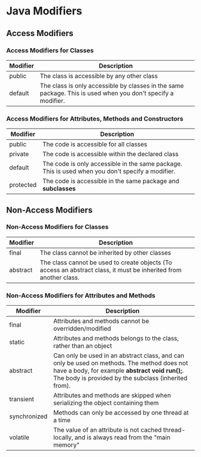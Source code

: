 # Java Modifiers
## Access Modifiers

### Access Modifiers for Classes

| Modifier | Description |
|---|---|
| public | The class is accessible by any other class |
| default | The class is only accessible by classes in the same package. This is used when you don't specify a modifier. |

### Access Modifiers for Attributes, Methods and Constructors 

| Modifier | Description |
|---|---|
| public | The code is accessible for all classes |
| private | The code is accessible within the declared class |
| default | The code is only accessible in the same package. This is used when you don't specify a modifier. |
| protected | The code is accessible in the same package and **subclasses** |

## Non-Access Modifiers

### Non-Access Modifiers for Classes

| Modifier | Description |
|---|---|
| final | The class cannot be inherited by other classes |
| abstract | The class cannot be used to create objects (To access an abstract class, it must be inherited from another class.|

### Non-Access Modifiers for Attributes and Methods

| Modifier | Description |
|---|---|
| final | Attributes and methods cannot be overridden/modified |
| static | Attributes and methods belongs to the class, rather than an object |
| abstract | Can only be used in an abstract class, and can only be used on methods. The method does not have a body, for example **abstract void run();**. The body is provided by the subclass (inherited from). |
| transient | Attributes and methods are skipped when serializing the object containing them |
| synchronized | Methods can only be accessed by one thread at a time |
| volatile | The value of an attribute is not cached thread-locally, and is always read from the "main memory" |

